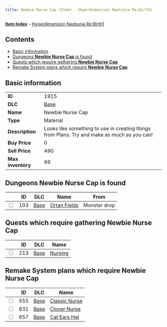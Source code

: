 ```yaml
---
title: Newbie Nurse Cap (Item) - Hyperdimension Neptunia Re;Birth1
---
```


[**Item Index**](/neptunia/rb1/item/index.html) - [Hyperdimension Neptunia Re;Birth1](/neptunia/rb1)

## Contents

- [Basic information](#basic-information)
- [Dungeons **Newbie Nurse Cap** is found](#dungeons-newbie-nurse-cap-is-found)
- [Quests which require gathering **Newbie Nurse Cap**](#quests-which-require-gathering-newbie-nurse-cap)
- [Remake System plans which require **Newbie Nurse Cap**](#remake-system-plans-which-require-newbie-nurse-cap)
## Basic information

|   |   |
| -- | -- |
| **ID** | 1915 |
| **DLC** | [Base](/neptunia/rb1/dlc/1-base.html) |
| **Name** | Newbie Nurse Cap |
| **Type** | Material |
| **Description** | Looks like something to use in creating things from Plans. Try and make as much as you can! |
| **Buy Price** | 0 |
| **Sell Price** | 490 |
| **Max inventory** | 99 |


## Dungeons **Newbie Nurse Cap** is found

|    | ID | DLC | Name | From |
| -- | -- | --- | ---- | ---- |
| <input type="checkbox" id="rb1-dungeon-1-103" class="trackbox" /> | 103 | [Base](/neptunia/rb1/dlc/1-base.html) | [Ortan Fields](/neptunia/rb1/dungeon/1-103-ortan-fields.html) | Monster drop |


## Quests which require gathering **Newbie Nurse Cap**

|    | ID | DLC | Name |
| -- | -- | --- | ---- |
| <input type="checkbox" id="rb1-quest-1-213" class="trackbox" /> | 213 | [Base](/neptunia/rb1/dlc/1-base.html) | [Nursing](/neptunia/rb1/quest/1-213-nursing.html) |


## Remake System plans which require **Newbie Nurse Cap**

|    | ID | DLC | Name |
| -- | -- | --- | ---- |
| <input type="checkbox" id="rb1-quest-1-555" class="trackbox" /> | 555 | [Base](/neptunia/rb1/dlc/1-base.html) | [Classic Nurse](/neptunia/rb1/quest/1-555-classic-nurse.html) |
| <input type="checkbox" id="rb1-quest-1-631" class="trackbox" /> | 631 | [Base](/neptunia/rb1/dlc/1-base.html) | [Clover Nurse](/neptunia/rb1/quest/1-631-clover-nurse.html) |
| <input type="checkbox" id="rb1-quest-1-657" class="trackbox" /> | 657 | [Base](/neptunia/rb1/dlc/1-base.html) | [Cat Ears Hat](/neptunia/rb1/quest/1-657-cat-ears-hat.html) |
